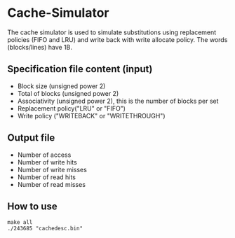 # Cache-Simulator 

The cache simulator is used to simulate substitutions using replacement policies (FIFO and LRU) and write back with write allocate policy. The words (blocks/lines) have 1B.

## Specification file content (input)
* Block size (unsigned power 2)
* Total of blocks (unsigned power 2)
* Associativity (unsigned power 2), this is the number of blocks per set
* Replacement policy("LRU" or "FIFO")
* Write policy ("WRITEBACK" or "WRITETHROUGH")

## Output file
* Number of access
* Number of write hits
* Number of write misses
* Number of read hits
* Number of read misses

## How to use
```Terminal
make all
./243685 "cachedesc.bin"
```
